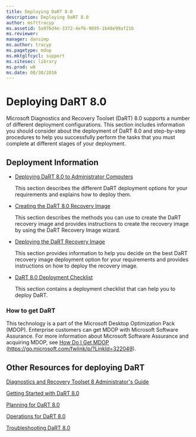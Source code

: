 ```yaml
---
title: Deploying DaRT 8.0
description: Deploying DaRT 8.0
author: msfttracyp
ms.assetid: 5a976d4e-3372-4ef6-9095-1b48e99af21b
ms.reviewer: 
manager: dansimp
ms.author: tracyp
ms.pagetype: mdop
ms.mktglfcycl: support
ms.sitesec: library
ms.prod: w8
ms.date: 08/30/2016
---
```



# Deploying DaRT 8.0


Microsoft Diagnostics and Recovery Toolset (DaRT) 8.0 supports a number of different deployment configurations. This section includes information you should consider about the deployment of DaRT 8.0 and step-by-step procedures to help you successfully perform the tasks that you must complete at different stages of your deployment.

## Deployment Information


-   [Deploying DaRT 8.0 to Administrator Computers](deploying-dart-80-to-administrator-computers-dart-8.md)

    This section describes the different DaRT deployment options for your requirements and explains how to deploy them.

-   [Creating the DaRT 8.0 Recovery Image](creating-the-dart-80-recovery-image-dart-8.md)

    This section describes the methods you can use to create the DaRT recovery image and provides instructions to create the recovery image by using the DaRT Recovery Image wizard.

-   [Deploying the DaRT Recovery Image](deploying-the-dart-recovery-image-dart-8.md)

    This section provides information to help you decide on the best DaRT recovery image deployment option for your requirements and provides instructions on how to deploy the recovery image.

-   [DaRT 8.0 Deployment Checklist](dart-80-deployment-checklist-dart-8.md)

    This section contains a deployment checklist that can help you to deploy DaRT.

### How to get DaRT

This technology is a part of the Microsoft Desktop Optimization Pack (MDOP). Enterprise customers can get MDOP with Microsoft Software Assurance. For more information about Microsoft Software Assurance and acquiring MDOP, see [How Do I Get MDOP](https://go.microsoft.com/fwlink/p/?LinkId=322049) (https://go.microsoft.com/fwlink/p/?LinkId=322049).

## Other Resources for deploying DaRT


[Diagnostics and Recovery Toolset 8 Administrator's Guide](index.md)

[Getting Started with DaRT 8.0](getting-started-with-dart-80-dart-8.md)

[Planning for DaRT 8.0](planning-for-dart-80-dart-8.md)

[Operations for DaRT 8.0](operations-for-dart-80-dart-8.md)

[Troubleshooting DaRT 8.0](troubleshooting-dart-80-dart-8.md)

 

 





